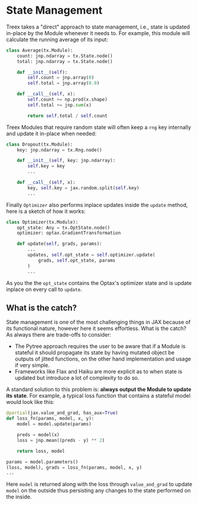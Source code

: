 
# State Management
Treex takes a "direct" approach to state management, i.e., state is updated in-place by the Module whenever it needs to. For example, this module will calculate the running average of its input:
```python
class Average(tx.Module):
    count: jnp.ndarray = tx.State.node()
    total: jnp.ndarray = tx.State.node()

    def __init__(self):
        self.count = jnp.array(0)
        self.total = jnp.array(0.0)

    def __call__(self, x):
        self.count += np.prod(x.shape)
        self.total += jnp.sum(x)

        return self.total / self.count
```
Treex Modules that require random state will often keep a `rng` key internally and update it in-place when needed:
```python
class Dropout(tx.Module):
    key: jnp.ndarray = tx.Rng.node()

    def __init__(self, key: jnp.ndarray):
        self.key = key
        ...

    def __call__(self, x):
        key, self.key = jax.random.split(self.key)
        ...
```
Finally `Optimizer` also performs inplace updates inside the `update` method, here is a sketch of how it works:

```python
class Optimizer(tx.Module):
    opt_state: Any = tx.OptState.node()
    optimizer: optax.GradientTransformation

    def update(self, grads, params):
        ...
        updates, self.opt_state = self.optimizer.update(
            grads, self.opt_state, params
        )
        ...
```
As you the the `opt_state` contains the Optax's optimizer state and is update inplace on every call to `update`.

## What is the catch?
<!-- TODO: Add a list of rules to follow around jitted functions -->
State management is one of the most challenging things in JAX because of its functional nature, however here it seems effortless. What is the catch? As always there are trade-offs to consider: 

* The Pytree approach requires the user to be aware that if a Module is stateful it should propagate its state by having mutated object be outputs of jitted functions, on the other hand implementation and usage if very simple.
* Frameworks like Flax and Haiku are more explicit as to when state is updated but introduce a lot of complexity to do so.

A standard solution to this problem is: **always output the Module to update its state**. For example, a typical loss function that contains a stateful model would look like this:

```python
@partial(jax.value_and_grad, has_aux=True)
def loss_fn(params, model, x, y):
    model = model.update(params)

    preds = model(x)
    loss = jnp.mean((preds - y) ** 2)

    return loss, model

params = model.parameters()
(loss, model), grads = loss_fn(params, model, x, y)
...
```
Here `model` is returned along with the loss through `value_and_grad` to update `model` on the outside thus persisting any changes to the state performed on the inside.

